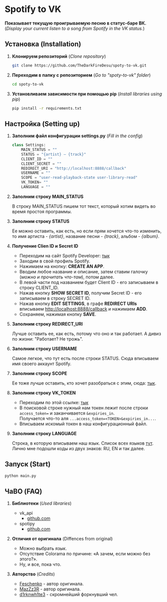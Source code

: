 # Spotify to VK

**Показывает текущую проигрываемую песню в статус-баре ВК.**  
(*Display your current listen to a song from Spotify in the VK status.*)

## Установка (Installation)

1. **Клонируем репозиторий** (*Clone repository*)

    ```bash
    git clone https://github.com/TheDarkFireDesu/spoty-to-vk.git
    ```

2. **Переходим в папку с репозиторием** (*Go to "spoty-to-vk" folder*)

    ```bash
    cd spoty-to-vk
    ```

3. **Установливаем зависимости при помощью pip** (*Install libraries using pip*)

    ```bash
    pip install -r requirements.txt
    ```

## Настройка (Setting up)

1. **Заполним файл конфигурации settings.py** (*Fill in the config*)

    ```python
    class Settings:
        MAIN_STATUS = ""
        STATUS = "{artist} — {track}"
        CLIENT_ID = ""
        CLIENT_SECRET = ""
        REDIRECT_URI = "http://localhost:8888/callback"
        USERNAME = ""
        SCOPE = "user-read-playback-state user-library-read"
        VK_TOKEN= ""
        LANGUAGE = ""
    ```

2. **Заполним строку MAIN_STATUS**

    В строку MAIN_STATUS пишем тот текст, который хотим видеть во время простоя программы.

3. **Заполним строку STATUS**

    Ее можно оставить, как есть, но если прям хочется что-то изменить, то имя артиста - *{artist}*, название песни - *{track}*, альбом - *{album}*.

4. **Получение Clien ID и Secret ID**

    - Переходим на сайт Spotify Developer: [тык](https://developer.spotify.com/dashboard/applications)
    - Заходим в свой профиль Spotify.
    - Нажимаем на кнопку: **CREATE AN APP**.
    - Вводим любое название и описание, затем ставим галочку (*можно и прочитать что-там*), потом далее.
    - В левой части под названием будет Client ID - его записываем в строку CLIENT_ID.
    - Нажав кнопку **SHOW SECRET ID**, получим Secret ID - его записываем в строку SECRET ID.
    - Нажав кнопку **EDIT SETTINGS**, в графе **REDIRECT URIs** вписываем <http://localhost:8888/callback> и нажимаем **ADD**.
    - Сохраняем, нажимая кнопку **SAVE**.

5. **Заполним строку REDIRECT_URI**

    Лучше оставить ее, как есть, потому что оно и так работает. А дивиз по жизни: "Работает? Не трожь".

6. **Заполним строку USERNAME**

    Самое легкое, что тут есть после строки STATUS. Сюда вписываем имя своего аккаунт Spotify.

7. **Заполним строку SCOPE**

    Ее тоже лучше оставить, кто хочет разобраться с этим, сюда: [тык](https://developer.spotify.com/documentation/general/guides/authorization/scopes/).

8. **Заполним строку VK_TOKEN**

    - Переходим по этой ссылке: [тык](https://oauth.vk.com/authorize?client_id=2685278&scope=1073737727&redirect_uri=https://oauth.vk.com/blank.html&display=page&response_type=token&revoke=1)
    - В поисковой строке нужный нам токен лежит после строки ```access_token=``` и заканчивается ```&expiries_in```.  
    Получается что-то аля ```...access_token=<TOKEN>&expiries_in...```.
    - Вписываем искомый токен в наш конфигурационный файл.

9. **Заполним строку LANGUAGE**

    Строка, в которую вписываем наш язык. Список всех языков [тут](https://www.loc.gov/standards/iso639-2/php/code_list.php). Лично мне подошли коды из двух знаков: RU, EN и так далее.

## Запуск (Start)

```bash
python main.py
```

## ЧаВО (FAQ)

1. **Библиотеки** (*Used libraries*)
    - vk_api
        - [github.com](https://github.com/python273/vk_api)
    - spotipy
        - [github.com](https://github.com/plamere/spotipy)

2. **Отличия от оригинала** (Diffences from original)
    - Можно выбрать язык.
    - Отсутствие Colorama по причине: «А зачем, если можно без этого?».
    - Ну, и все, пока что.

3. **Авторство** (*Credits*)
    - [Feschenko](https://github.com/feschenko) - автор оригинала.
    - [MazZz3R](https://github.com/mazZz3R) - автор оригинала.
    - [d1rknwh1te3](https://github.com/d1rknwh1te3) - скромнейший форкнувший чел.
